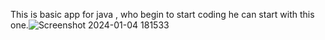 This is basic app for java , who begin to start coding he can start with this one.![Screenshot 2024-01-04 181533](https://github.com/kavinduGunasekara/TIC-TAC-TOE-GAME/assets/137909922/6fb42168-5905-47bc-8276-6909efc54c08)
